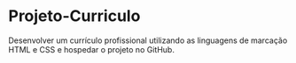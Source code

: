 # Projeto-Curriculo
Desenvolver um currículo profissional utilizando as linguagens de marcação HTML e CSS e hospedar o projeto no GitHub.
